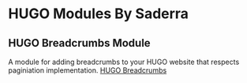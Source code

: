 # HUGO Modules By Saderra


## HUGO Breadcrumbs Module

A module for adding breadcrumbs to your HUGO website that respects paginiation implementation. 
[HUGO Breadcrumbs](breadcrumbs/)